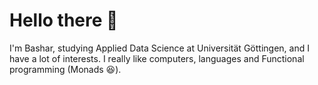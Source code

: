 # Hello there :wave:

I'm Bashar, studying Applied Data Science at Universität Göttingen, and I have a lot of interests. I really like computers, languages and Functional programming (Monads 😆).
